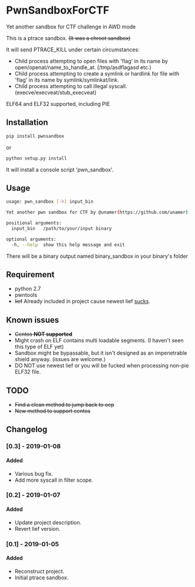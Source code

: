 # PwnSandboxForCTF
Yet another sandbox for CTF challenge in AWD mode

This is a ptrace sandbox. ~~(It was a chroot sandbox)~~

It will send PTRACE_KILL under certain circumstances:

* Child process attempting to open files with 'flag' in its name by open/openat/name_to_handle_at. (/tmp/asdflagasd etc.)
* Child process attempting to create a symlink or hardlink for file with 'flag' in its name by symlink/symlinkat/link.
* Child process attempting to call illegal syscall. (execve/execveat/stub_execveat)

ELF64 and ELF32 supported, including PIE

## Installation
```bash
pip install pwnsandbox
```
or
```bash
python setup.py install
```
It will install a console script 'pwn_sandbox'.
## Usage

```bash
usage: pwn_sandbox [-h] input_bin

Yet another pwn sandbox for CTF by @unamer(https://github.com/unamer)

positional arguments:
  input_bin   /path/to/your/input binary

optional arguments:
  -h, --help  show this help message and exit
```
There will be a binary output named binary_sandbox in your binary's folder

## Requirement

* python 2.7
* pwntools
* ~~lief~~ Already included in project cause newest lief [sucks](https://github.com/lief-project/LIEF/issues/143).

## Known issues

* ~~Centos **NOT supported**~~
* Might crash on ELF contains multi loadable segments. (I haven't seen this type of ELF yet)
* Sandbox might be bypassable, but it isn't designed as an impenetrable shield anyway. (issues are welcome.)
* DO NOT use newest lief or you will be fucked when processing non-pie ELF32 file.

## TODO

* ~~Find a clean method to jump back to oep~~
* ~~New method to support centos~~

## Changelog

### [0.3] - 2019-01-08
#### Added
- Various bug fix.
- Add more syscall in filter scope.

### [0.2] - 2019-01-07
#### Added
- Update project description.
- Revert lief version.

### [0.1] - 2019-01-05
#### Added
- Reconstruct project.
- Initial ptrace sandbox.

